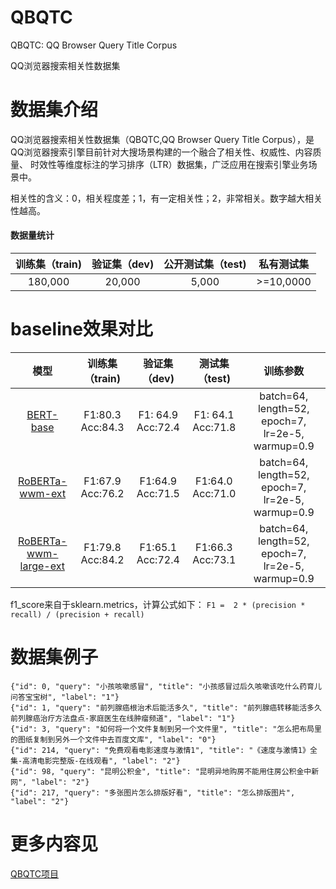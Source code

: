 # QBQTC
QBQTC: QQ Browser Query Title Corpus

QQ浏览器搜索相关性数据集


# 数据集介绍
QQ浏览器搜索相关性数据集（QBQTC,QQ Browser Query Title Corpus），是QQ浏览器搜索引擎目前针对大搜场景构建的一个融合了相关性、权威性、内容质量、
时效性等维度标注的学习排序（LTR）数据集，广泛应用在搜索引擎业务场景中。

相关性的含义：0，相关程度差；1，有一定相关性；2，非常相关。数字越大相关性越高。

#### 数据量统计
 | 训练集（train) | 验证集（dev) | 公开测试集（test) | 私有测试集 |
| :----: | :----: | :----: | :----: |
| 180,000| 20,000| 5,000 | >=10,0000|

# baseline效果对比

| 模型 | 训练集（train) | 验证集（dev) | 测试集（test) | 训练参数 |
| :----:| :----: | :----: | :----: | :----: |
|<a href="https://huggingface.co/bert-base-chinese/tree/main">BERT-base</a> | F1:80.3  Acc:84.3 | F1: 64.9 Acc:72.4 | F1: 64.1 Acc:71.8 | batch=64, length=52, epoch=7, lr=2e-5, warmup=0.9 |
|<a href="https://huggingface.co/hfl/chinese-roberta-wwm-ext"> RoBERTa-wwm-ext</a> | F1:67.9 Acc:76.2 | F1:64.9 Acc:71.5 | F1:64.0 Acc:71.0 | batch=64, length=52, epoch=7, lr=2e-5, warmup=0.9|
|<a href="https://huggingface.co/hfl/chinese-roberta-wwm-ext-large">RoBERTa-wwm-large-ext</a> | F1:79.8 Acc:84.2 | F1:65.1 Acc:72.4 | F1:66.3 Acc:73.1 | batch=64, length=52, epoch=7, lr=2e-5, warmup=0.9|

f1_score来自于sklearn.metrics，计算公式如下：
`F1 =  2 * (precision * recall) / (precision + recall)`


# 数据集例子
    {"id": 0, "query": "小孩咳嗽感冒", "title": "小孩感冒过后久咳嗽该吃什么药育儿问答宝宝树", "label": "1"}
    {"id": 1, "query": "前列腺癌根治术后能活多久", "title": "前列腺癌转移能活多久前列腺癌治疗方法盘点-家庭医生在线肿瘤频道", "label": "1"}
    {"id": 3, "query": "如何将一个文件复制到另一个文件里", "title": "怎么把布局里的图纸复制到另外一个文件中去百度文库", "label": "0"}
    {"id": 214, "query": "免费观看电影速度与激情1", "title": "《速度与激情1》全集-高清电影完整版-在线观看", "label": "2"}
    {"id": 98, "query": "昆明公积金", "title": "昆明异地购房不能用住房公积金中新网", "label": "2"}
    {"id": 217, "query": "多张图片怎么排版好看", "title": "怎么排版图片", "label": "2"}

# 更多内容见
<a href='https://github.com/CLUEbenchmark/QBQTC'>QBQTC项目</a>
